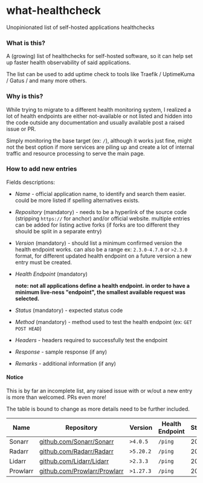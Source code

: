 # what-healthcheck
Unopinionated list of self-hosted applications healthchecks

### What is this?
A (growing) list of healthchecks for self-hosted software, so it can help set up faster health observability of said applications. 

The list can be used to add uptime check to tools like Traefik / UptimeKuma / Gatus / and many more others.

### Why is this?
While trying to migrate to a different health monitoring system, I realized a lot of health endpoints are either not-available or not listed and hidden into the code outside any documentation and usually available post a raised issue or PR.

Simply monitoring the base target (ex: `/`), although it works just fine, might not the best option if more services are piling up and create a lot of internal traffic and resource processing to serve the main page.  

### How to add new entries
Fields descriptions:

- *Name* - official application name, to identify and search them easier. could be more listed if spelling alternatives exists.
- *Repository* (mandatory) - needs to be a hyperlink of the source code (stripping `https://` for anchor) and/or official website. multiple entries can be added for listing active forks (if forks are too different they should be split in a separate entry)
- *Version* (mandatory) - should list a minimum confirmed version the health endpoint works. can also be a range ex: `2.3.0-4.7.0` or `>2.3.0` format, for different updated health endpoint on a future version a new entry must be created. 
- *Health Endpoint* (mandatory)
  
   **note: not all applications define a health endpoint. in order to have a minimum live-ness "endpoint", the smallest available request was selected.**
- *Status* (mandatory) - expected status code
- *Method* (mandatory) - method used to test the health endpoint (ex: `GET POST HEAD`)
- *Headers* - headers required to successfully test the endpoint
- *Response* - sample response (if any)
- *Remarks* - additional information (if any)

#### Notice
This is by far an incomplete list, any raised issue with or w/out a new entry is more than welcomed. PRs even more!  

The table is bound to change as more details need to be further included.

| Name     | Repository                                                           | Version   | Health Endpoint | Status | Method | Headers | Remarks |
|----------|----------------------------------------------------------------------|-----------|-----------------|--------|--------|---------|---------|
| Sonarr   | [github.com/Sonarr/Sonarr](https://github.com/Sonarr/Sonarr)         | `>4.0.5`  | `/ping`         | 200    | GET    |         |         |
| Radarr   | [github.com/Radarr/Radarr](https://github.com/Radarr/Radarr)         | `>5.20.2` | `/ping`         | 200    | GET    |         |         |
| Lidarr   | [github.com/Lidarr/Lidarr](https://github.com/Lidarr/Lidarr)         | `>2.3.3`  | `/ping`         | 200    | GET    |         |         |
| Prowlarr | [github.com/Prowlarr/Prowlarr](https://github.com/Prowlarr/Prowlarr) | `>1.27.3` | `/ping`         | 200    | GET    |         |         |
